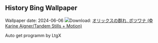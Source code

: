 ## History Bing Wallpaper
Wallpaper date: 2024-06-06
![](https://www.bing.com/th?id=OHR.GemsbokBotswana_JA-JP2673483195_UHD.jpg&w=1000)Download: [オリックスの群れ, ボツワナ (© Karine Aigner/Tandem Stills + Motion)](https://www.bing.com/th?id=OHR.GemsbokBotswana_JA-JP2673483195_UHD.jpg)

Auto get programm by LtgX
